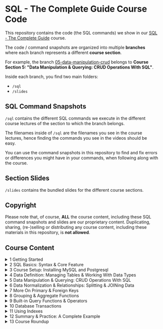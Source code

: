 <!-- markdownlint-disable-file MD033 -->
<!-- markdownlint-disable-file MD029 -->

# SQL - The Complete Guide Course Code

This repository contains the code (the SQL commands) we show in our [SQL - The Complete Guide](https://acad.link/sql) course.

The code / command snapshots are organized into multiple **branches** where each branch represents a different **course section**.

For example, the branch [05-data-manipulation-crud](https://github.com/academind/sql-complete-guide-code/tree/05-data-manipulation-crud) belongs to **Course Section 5: "Data Manipulation & Querying: CRUD Operations With SQL"**.

Inside each branch, you find two main folders:

- `/sql`
- `/slides`

## SQL Command Snapshots

`/sql` contains the different SQL commands we execute in the different course lectures of the section to which the branch belongs.

The filenames inside of `/sql` are the filenames you see in the course lectures, hence finding the commands you see in the videos should be easy.

You can use the command snapshots in this repository to find and fix errors or differences you might have in your commands, when following along with the course.

## Section Slides

`/slides` contains the bundled slides for the different course sections.

## Copyright

Please note that, of course, **ALL** the course content, including these SQL command snapshots and slides are our proprietary content. Duplicating, sharing, (re-)selling or distributing any course content, including these materials in this repository, is **not allowed**.

## Course Content

<details>
<summary>1 Getting Started</summary>

1. Welcome To The Course!
2. What Is SQL?
3. A Closer Look At SQL & Databases
4. Join Our Learning Community!
5. Course Content
6. There Are Two Ways Of Taking This Course!
7. How To Get The Most Out Of This Course
8. Course Code & Resources

</details>
<details>
<summary>2 SQL Basics: Syntax & Core Feature</summary>

9. Module Introduction
10. Understanding The Core SQL Syntax
11. SQL in Action
12. The Core SQL Rules
13. Data Definition vs Data Manipulation

</details>
<details>
<summary>3 Course Setup: Installing MySQL and Postgresql</summary>

14. Module Introduction
15. Installing Different Database Management Systems
16. What We Need To Install
17. You Can Skip The Next Lectures!
18. MySQL Setup Overview & macOS Setup
19. MySQL Windows Setup
20. Postgresql Setup Overview & macOS Setup
21. Postgresql Windows Setup
22. Starting & Stopping Servers + Uninstalling Database Systems
23. Connecting To Database Servers (MySQL & Postgresql) With Various Clients
24. Setting Up Visual Studio Code With The SQLTools Extension (Course Environment)
25. Configuring VS Code & Exploring SQLTools
26. More On VS Code & SQLTools

</details>
<details>
<summary>4 Data Definition: Managing Tables & Working With Data Types</summary>

27. Module Introduction
28. Key Terms When Working With Data Definition Statements & Commands
29. Introducing The Course Section Example
30. Introducing Key Data Definition Clauses
31. Creating a new Database (CREATE DATABASE)
32. Deleting Databases & IF NOT EXISTS
33. The Importance Of Data Types (Value Types)
34. Introducing Key Text Value Types
35. Introducing Numeric Values, Date Types & More
36. An Overview Of Numeric Value Types
37. How Do You Store Files?
38. Getting Started With The CREATE TABLE Statement & Syntax
39. Creating a First Text Column
40. Creating a Numeric Value Column
41. Working with Enums & Finishing Table Creation
42. Inserting Data Into The Created Table (INSERT INTO)
43. Inserting & Querying More Data
44. Working With Fixed Point & Floating Point Numbers
45. Adding Boolean Value Types
46. Creating a new Table with Text & Timestamp Data
47. Inserting Data Into The New Tables
48. What About Time Zones?
49. Introducing Default Column Values
50. Deleting (Dropping) Tables & Inserting Data With Default Values
51. Updating Tables & Columns
52. Dealing With "No Data" (NULL) vs "0"
53. NULL Values, Inserting (No) Data & Default Values
54. Exploring the NOT NULL Constraint
55. Exploring the CHECK Constraint
56. We Need Unique Values & Identifiers!
57. SERIAL in MySQL vs SERIAL in Postgresql
58. Working With Auto Incrementing IDs & Primary Keys
59. Auto-IDs, Primary Keys & Inserting Data
60. Constraints - Summary
61. Understanding Text Encoding & Collation
62. Temporary Tables & Tables From Other Tables
63. Creating Generated Columns
64. Module Summary
65. Time To Practice: Problem
66. Time To Practice: Solution (1/2)
67. Time To Practice: Solution (2/2)

</details>

<details>
<summary>5 Data Manipulation & Querying: CRUD Operations With SQL</summary>

68. Module Introduction
69. What Are CRUD Operations?
70. Inserting Data: Theory
71. Selecting Data: Theory
72. Updating Data: Theory
73. Deleting Data: Theory
74. Introducing The Section Example
75. Setting Up An Example Database & Table
76. Example: Inserting Data
77. Inserting More (Dummy) Data
78. Updating In Action
79. Deleting In Action
80. Selecting Data - The Basics
81. SELECT, Column Names & Data Expressions
82. Filtering with WHERE: Available Comparison Operators & Variations
83. Filtering In Action (WHERE In Action)
84. Combining Comparisons With AND & OR
85. Greater, Smaller & Ranges
86. Filtering Text Values
87. Working With Dates & Date Differences
88. Filtering Conditions Without Hard-Coded Values
89. Introducing ORDER BY & LIMIT
90. Ordering & Limiting Results In Action
91. Looking For DISTINCT Values
92. Subqueries & Views
93. Module Summary

</details>
<details>
<summary>6 Data Normalization & Relationships: Splitting & JOINing Data</summary>

94. Module Introduction
95. A First Look At Related Data
96. Data Normalization - First Steps
97. Splitting Data Into Tables
98. Forms Of Data Normalization
99. Our First Section Example
100. Creating Tables With Relations
101. Inserting Related Data
102. Joining Data & Introducing INNER JOIN
103. Using INNER JOIN
104. Combining Multiple JOINs
105. Data Joining & Filtering
106. Introducing LEFT JOIN
107. Using LEFT JOIN
108. Combining Multiple LEFT JOINs
109. What About RIGHT JOIN?
110. Example Time & INNER JOIN vs LEFT JOIN
111. Introducing CROSS JOIN
112. UNION & Why It's Different
113. What's Wrong With Our Foreign Keys?
114. Introducing Foreign Key Constraints
115. Diving Deeper Into Foreign Key Constraints
116. Updating & Removing Foreign Key Constraints
117. Foreign Key Constraints In Action
118. REFERENCES & MySQL
119. Data Relationship Types: One-to-Many, Many-to-Many, One-to-ONe
120. A Bigger Example
121. Example: Adding First Tables & Relations
122. Example: Adding More Tables & Data
123. Many-to-Many Relationships & Intermediate Tables ("Linking Tables")
124. Querying The Example Data
125. Practicing JOINs With Filtering
126. Experimenting With Referential Integrity

</details>
<details>
<summary>7 More On Primary & Foreign Keys</summary>

127. Module Introduction
128. Remember: Primary Keys Don't Have To Be Auto-Incrementing IDs!
129. Primary Keys: When To Use Which Column
130. Introducing Composite Primary Keys
131. Defining Composite Primary Keys (Composite Keys In Action)
132. Composite Foreign Keys
133. Composite Keys In Action
134. Self-Referencing Relationships (Self-Referential Relationships)
135. Self-Referencing Many To Many Relationships

</details>
<details>
<summary>8 Grouping & Aggregate Functions</summary>

136. Module Introduction
137. The Module Project
138. What are Aggregate Functions - Theory
139. Understanding COUNT()
140. Working with MIN() & MAX() and Adding Aliases to Aggregate Functions
141. Using SUM(), AVG() & ROUND()
142. Working with Filters & Joining Tables
143. Theory Time - Understanding GROUP BY
144. Applying GROUP BY in Practice
145. GROUP BY & Joined Queries
146. Understanding WHERE vs HAVING
147. Applying HAVING in Practice
148. Working with Nested Subqueries
149. Introducing Window Functions
150. Understanding ORDER BY and RANK()

</details>
<details>
<summary>9 Built-in Query Functions & Operators</summary>

151. Module Introduction
152. The Module Project
153. Working with Mathematical Functions & Arithmetic Operators
154. Understanding String Functions with SELECT
155. Using String Functions with INSERT
156. Understanding Date / Time Functions
157. Working with Weekdays
158. Calculating INTERVALS
159. Adding INTERVALS to Dates
160. Understanding LIKE & Pattern Matching
161. Understanding EXISTS
162. Working with Subquery Expressions and EXISTS
163. Working with Subquery Expressions and IN
164. Introducing Conditional Expressions
165. Challenge Solution
166. Database (SQL) vs Application Level

</details>
<details>
<summary>10 Database Transactions</summary>

167. Module Introduction
168. Understanding Transactions
169. A Note About This Module's Project
170. Applying Transactions & ROLLBACK
171. Committing Changes
172. Working with Savepoints
173. Transactions in PostgreSQL

</details>
<details>
<summary>11 Using Indexes</summary>

174. Module Introduction
175. What Are Indexes? And Why Would You Need Them?
176. Don't Use Too Many Indexes!
177. Index Types: An Overview
178. Setting Up Some Example Data
179. EXPLAINing Queries & Query Planning
180. Creating & Using Single-Column Indexes
181. More on Creating & Dropping Indexes
182. Unique Indexes
183. Working With Multi-Column Indexes (Composite Indexes)
184. Partial Indexes

</details>
<details>
<summary>12 Summary & Practice: A Complete Example</summary>

185. Module Introduction
186. What Is SQL?
187. A Closer Look At Databases In General
188. The Core SQL Syntax
189. Course Setup (For Following Along)
190. Analyzing The Section Example Project
191. Introducing "Data Normalization"
192. Planning Tables & Relationships
193. Creating A New Database
194. Choosing Identifier Names
195. Defining Columns
196. Exploring Important Data Types
197. How To Store Files & Adding More Data Types
198. Constraints: An Introduction
199. Introducing Database Functions
200. Understanding Primary Keys & Unique IDs
201. INSERTing Data
202. Basic Data Querying (via SELECT)
203. UPDATE & DELETE In Action
204. Filtering (WHERE) & Sorting (ORDER BY)
205. Adding More Tables
206. Relations & Foreign Keys
207. Understanding ON DELETE & ON UPDATE
208. Adding More Tables & Relationships
209. Many To Many Relationships & Linking (Intermediate) Tables
210. Inserting Related Data
211. Connecting Data With INNER JOIN
212. Combining Multiple Joins
213. Introducing LEFT JOIN
214. Joining Data & Filtering
215. Filtering Text With LIKE
216. Introducing Aggregate Functions
217. Grouping Aggregate Results (GROUP BY)
218. The HAVING Clause (vs WHERE)
219. Module Summary

</details>
<details>
<summary>13 Course Roundup</summary>

220. Congratulations + Bonus Content

</details>
